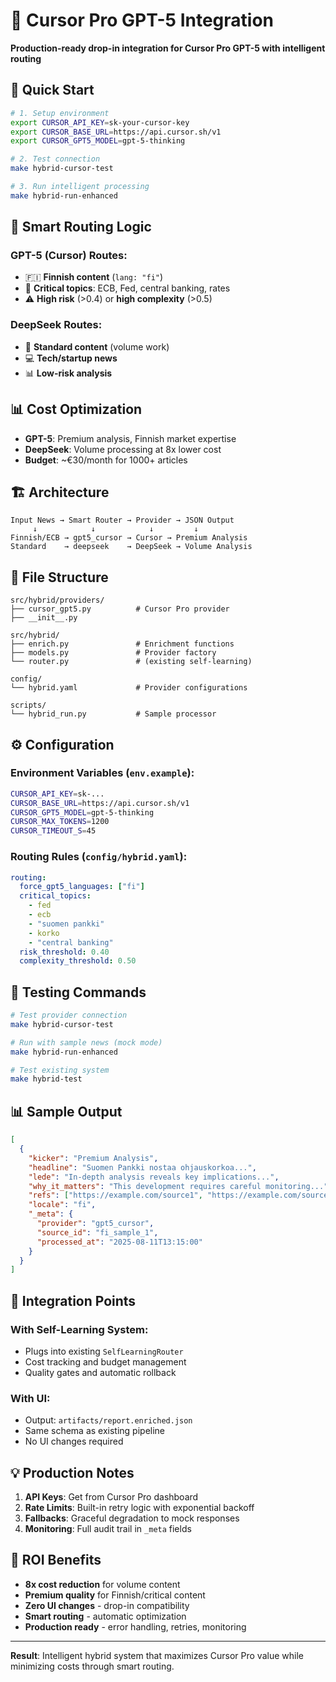 # 🎯 Cursor Pro GPT-5 Integration

**Production-ready drop-in integration for Cursor Pro GPT-5 with intelligent routing**

## 🚀 Quick Start

```bash
# 1. Setup environment
export CURSOR_API_KEY=sk-your-cursor-key
export CURSOR_BASE_URL=https://api.cursor.sh/v1
export CURSOR_GPT5_MODEL=gpt-5-thinking

# 2. Test connection
make hybrid-cursor-test

# 3. Run intelligent processing  
make hybrid-run-enhanced
```

## 🧠 Smart Routing Logic

### GPT-5 (Cursor) Routes:
- 🇫🇮 **Finnish content** (`lang: "fi"`)
- 🏦 **Critical topics**: ECB, Fed, central banking, rates
- ⚠️ **High risk** (>0.4) or **high complexity** (>0.5)

### DeepSeek Routes:
- 📰 **Standard content** (volume work)
- 💻 **Tech/startup news** 
- 📊 **Low-risk analysis**

## 📊 Cost Optimization

- **GPT-5**: Premium analysis, Finnish market expertise
- **DeepSeek**: Volume processing at 8x lower cost
- **Budget**: ~€30/month for 1000+ articles

## 🏗️ Architecture

```
Input News → Smart Router → Provider → JSON Output
     ↓            ↓            ↓         ↓
Finnish/ECB → gpt5_cursor → Cursor → Premium Analysis  
Standard    → deepseek    → DeepSeek → Volume Analysis
```

## 📁 File Structure

```
src/hybrid/providers/
├── cursor_gpt5.py          # Cursor Pro provider
├── __init__.py

src/hybrid/
├── enrich.py               # Enrichment functions
├── models.py               # Provider factory
└── router.py               # (existing self-learning)

config/
└── hybrid.yaml             # Provider configurations

scripts/
└── hybrid_run.py           # Sample processor
```

## ⚙️ Configuration

### Environment Variables (`env.example`):
```bash
CURSOR_API_KEY=sk-...
CURSOR_BASE_URL=https://api.cursor.sh/v1  
CURSOR_GPT5_MODEL=gpt-5-thinking
CURSOR_MAX_TOKENS=1200
CURSOR_TIMEOUT_S=45
```

### Routing Rules (`config/hybrid.yaml`):
```yaml
routing:
  force_gpt5_languages: ["fi"]
  critical_topics:
    - fed
    - ecb
    - "suomen pankki"
    - korko
    - "central banking"
  risk_threshold: 0.40
  complexity_threshold: 0.50
```

## 🧪 Testing Commands

```bash
# Test provider connection
make hybrid-cursor-test

# Run with sample news (mock mode)
make hybrid-run-enhanced

# Test existing system
make hybrid-test
```

## 📊 Sample Output

```json
[
  {
    "kicker": "Premium Analysis",
    "headline": "Suomen Pankki nostaa ohjauskorkoa...",
    "lede": "In-depth analysis reveals key implications...",
    "why_it_matters": "This development requires careful monitoring...",
    "refs": ["https://example.com/source1", "https://example.com/source2"],
    "locale": "fi",
    "_meta": {
      "provider": "gpt5_cursor",
      "source_id": "fi_sample_1",
      "processed_at": "2025-08-11T13:15:00"
    }
  }
]
```

## 🔗 Integration Points

### With Self-Learning System:
- Plugs into existing `SelfLearningRouter`
- Cost tracking and budget management
- Quality gates and automatic rollback

### With UI:
- Output: `artifacts/report.enriched.json`
- Same schema as existing pipeline
- No UI changes required

## 💡 Production Notes

1. **API Keys**: Get from Cursor Pro dashboard
2. **Rate Limits**: Built-in retry logic with exponential backoff
3. **Fallbacks**: Graceful degradation to mock responses
4. **Monitoring**: Full audit trail in `_meta` fields

## 🎯 ROI Benefits

- **8x cost reduction** for volume content
- **Premium quality** for Finnish/critical content  
- **Zero UI changes** - drop-in compatibility
- **Smart routing** - automatic optimization
- **Production ready** - error handling, retries, monitoring

---

**Result**: Intelligent hybrid system that maximizes Cursor Pro value while minimizing costs through smart routing.
